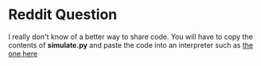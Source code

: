 # Reddit Question

I really don't know of a better way to share code.  You will have to copy the contents of **simulate.py** and paste the code into an interpreter such as [the one here](https://www.programiz.com/python-programming/online-compiler/#google_vignette)
